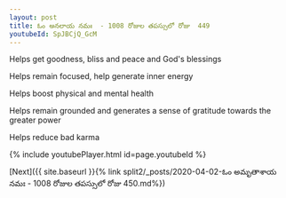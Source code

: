 ```yaml
---
layout: post
title: ఓం అనలాయ నమః  - 1008 రోజుల తపస్సులో రోజు  449
youtubeId: SpJBCjQ_GcM
---
```

 
 
Helps get goodness, bliss and peace and God's blessings
 
Helps remain focused, help generate inner energy 
 
Helps boost physical and mental health 
 
Helps remain grounded and generates a sense of gratitude towards the greater power 
 
Helps reduce bad karma
 
 
 
 


{% include youtubePlayer.html id=page.youtubeId %}
 
[Next]({{ site.baseurl }}{% link  split2/_posts/2020-04-02-ఓం అమృతాశాయ నమః  - 1008 రోజుల తపస్సులో రోజు  450.md%})
 
